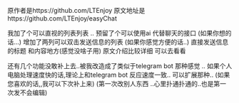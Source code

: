 原作者是https://github.com/LTEnjoy
原文地址是https://github.com/LTEnjoy/easyChat

我加了个可以直视的列表列表 ..
预留了个可以使用ai 代替聊天的接口
(如果你想的话...)
增加了两列可以双击发送信息的列表
(如果你感觉方便的话..)
直接发送信息的标题 和内容地方(感觉没啥子用)
原文介绍比较详细 可以去看看

还有几个功能没敢补上去..被我改造成了类似于telegram bot 那种感觉 ..
如果个人电脑处理速度快的话,理论上和telegram bot 反应速度一致..
可以扩展那种.. 
(如果您喜欢的话,,我可以下次补上来)
(第一次改别人东西 ..心里扑通扑通的..也是第一次发不会编辑)

